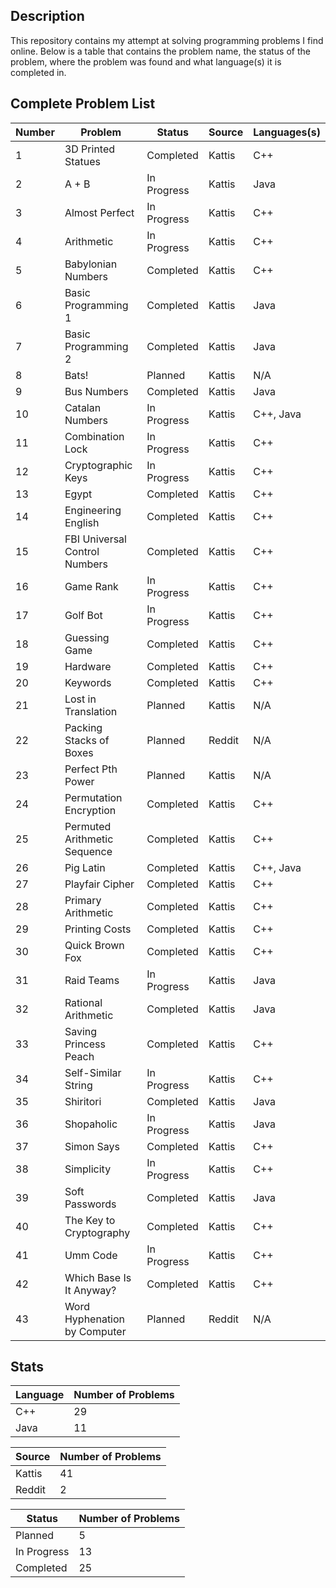 ## Description
This repository contains my attempt at solving programming problems I find online. Below is a table that contains the problem name, the status of the problem, where the problem was found and what language(s) it is completed in.

## Complete Problem List
Number | Problem | Status | Source | Languages(s)
--- | ------------ | ------------ | ------------ | ------------
1 | 3D Printed Statues | Completed | Kattis | C++
2 | A + B | In Progress | Kattis | Java
3 | Almost Perfect | In Progress | Kattis | C++
4 | Arithmetic | In Progress | Kattis | C++
5 | Babylonian Numbers | Completed | Kattis | C++
6 | Basic Programming 1 | Completed | Kattis | Java
7 | Basic Programming 2 | Completed | Kattis | Java
8 | Bats! | Planned | Kattis | N/A
9 | Bus Numbers | Completed | Kattis | Java
10 | Catalan Numbers | In Progress | Kattis | C++, Java
11 | Combination Lock | In Progress | Kattis | C++
12 | Cryptographic Keys | In Progress | Kattis | C++
13 | Egypt | Completed | Kattis | C++
14 | Engineering English | Completed | Kattis | C++
15 | FBI Universal Control Numbers | Completed | Kattis | C++
16 | Game Rank | In Progress | Kattis | C++
17 | Golf Bot | In Progress | Kattis | C++
18 | Guessing Game | Completed | Kattis | C++
19 | Hardware | Completed | Kattis | C++
20 | Keywords | Completed | Kattis | C++
21 | Lost in Translation | Planned | Kattis | N/A
22 | Packing Stacks of Boxes | Planned | Reddit | N/A
23 | Perfect Pth Power | Planned | Kattis | N/A
24 | Permutation Encryption | Completed | Kattis | C++
25 | Permuted Arithmetic Sequence | Completed | Kattis | C++
26 | Pig Latin | Completed | Kattis | C++, Java
27 | Playfair Cipher | Completed | Kattis | C++
28 | Primary Arithmetic | Completed | Kattis | C++
29 | Printing Costs | Completed | Kattis | C++
30 | Quick Brown Fox | Completed | Kattis | C++
31 | Raid Teams | In Progress | Kattis | Java
32 | Rational Arithmetic | Completed | Kattis | Java
33 | Saving Princess Peach | Completed | Kattis | C++
34 | Self-Similar String | In Progress | Kattis | C++
35 | Shiritori | Completed | Kattis | Java
36 | Shopaholic | In Progress | Kattis | Java
37 | Simon Says | Completed | Kattis | C++
38 | Simplicity | In Progress | Kattis | C++
39 | Soft Passwords | Completed | Kattis | Java
40 | The Key to Cryptography | Completed | Kattis | C++
41 | Umm Code | In Progress | Kattis | C++
42 | Which Base Is It Anyway? | Completed | Kattis | C++
43 | Word Hyphenation by Computer | Planned | Reddit | N/A

## Stats
Language | Number of Problems
--- | ---
C++ | 29
Java | 11

Source | Number of Problems
--- | ---
Kattis | 41
Reddit | 2

Status | Number of Problems
--- | ---
Planned | 5
In Progress | 13
Completed | 25

